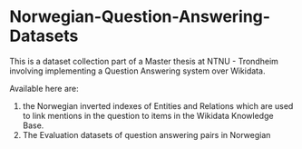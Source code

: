 # Norwegian-Question-Answering-Datasets

This is a dataset collection part of a Master thesis at NTNU - Trondheim involving implementing a Question Answering system over Wikidata. 

Available here are:
1. the Norwegian inverted indexes of Entities and Relations which are used to link mentions in the question to items in the Wikidata Knowledge Base.
2. The Evaluation datasets of question answering pairs in Norwegian
